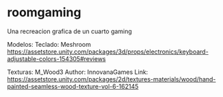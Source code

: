 # roomgaming
Una recreacion grafica de un cuarto gaming

Modelos:
Teclado:
	Meshroom
	https://assetstore.unity.com/packages/3d/props/electronics/keyboard-adjustable-colors-154305#reviews

Texturas:
	M_Wood3
	Author: InnovanaGames
	Link: https://assetstore.unity.com/packages/2d/textures-materials/wood/hand-painted-seamless-wood-texture-vol-6-162145


